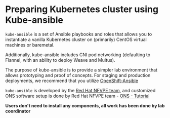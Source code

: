 Preparing Kubernetes cluster using Kube-ansible
===================================================
`kube-ansible` is a set of Ansible playbooks and roles that allows
you to instantiate a vanilla Kubernetes cluster on (primarily) CentOS virtual
machines or baremetal.

Additionally, kube-ansible includes CNI pod networking (defaulting to Flannel,
with an ability to deploy Weave and Multus).

The purpose of kube-ansible is to provide a simpler lab environment that allows
prototyping and proof of concepts. For staging and production deployments, we
recommend that you utilize
[OpenShift-Ansible](https://github.com/openshift/openshift-ansible)

`kube-ansible` is developed by the [Red Hat NFVPE team](https://github.com/redhat-nfvpe), and customized ONS software setup is done by Red Hat NFVPE team - [ONS - Tutorial](https://github.com/redhat-nfvpe/kube-ansible/tree/dev/ons-tutorial)

**Users don't need to install any components, all work has been done by lab coordinator**
